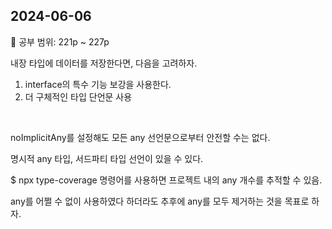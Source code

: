 ## 2024-06-06

📖 공부 범위: 221p ~ 227p

내장 타입에 데이터를 저장한다면, 다음을 고려하자.

1. interface의 특수 기능 보강을 사용한다.
2. 더 구체적인 타입 단언문 사용

<br/>

noImplicitAny를 설정해도 모든 any 선언문으로부터 안전할 수는 없다.

명시적 any 타입, 서드파티 타입 선언이 있을 수 있다.

$ npx type-coverage 명령어를 사용하면 프로젝트 내의 any 개수를 추적할 수 있음.

any를 어쩔 수 없이 사용하였다 하더라도 추후에 any를 모두 제거하는 것을 목표로 하자.
